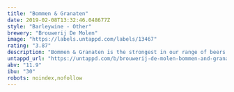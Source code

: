 ```yaml
---
title: "Bommen & Granaten"
date: 2019-02-08T13:32:46.048677Z
style: "Barleywine - Other"
brewery: "Brouwerij De Molen"
image: "https://labels.untappd.com/labels/13467"
rating: "3.87"
description: "Bommen & Granaten is the strongest in our range of beers. Sweet, loads of ripe fruits, loads of malts, soft bitterness balancing all the first mentioned. Flavour indication: malty, ripe fruits, cake. Translates as Bombs & Grenades."
untappd_url: "https://untappd.com/b/brouwerij-de-molen-bommen-and-granaten/13467"
abv: "11.9"
ibu: "30"
robots: noindex,nofollow
---
```


